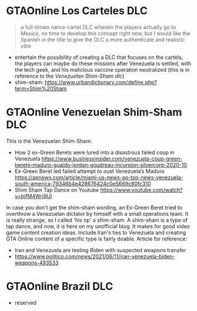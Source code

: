 # GTAOnline Los Carteles DLC

> a full-blown narco-cartel DLC wherein the players actually go to Mexico, no time to develop this concept right now, but I would like the Spanish in the title to give the DLC a more authenticate and realistic vibe


- entertain the possibility of creating a DLC that focuses on the cartels, the players can maybe do these missions after Venezuela is settled, with the tech geek, and his malicious vaccine operation neutralized (this is in reference to the *Venezuelan Shim-Sham dlc*)
- shim-sham: https://www.urbandictionary.com/define.php?term=Shim%20Sham


# GTAOnline Venezuelan Shim-Sham DLC

This is the Venezuelan Shim-Sham:

- How 2 ex-Green Berets were lured into a disastrous failed coup in Venezuela https://www.businessinsider.com/venezuela-coup-green-berets-maduro-guaido-jordan-goudreau-incursion-silvercorp-2020-10
- Ex-Green Beret led failed attempt to oust Venezuela’s Maduro https://apnews.com/article/miami-us-news-ap-top-news-venezuela-south-america-79346b4e428676424c0e5669c80fc310
- Shim Sham Tap Dance on Youtube https://www.youtube.com/watch?v=bjfM4Wrj9UI

In case you don't get the shim-sham wording, an Ex-Green Beret tried to overthrow a Venezuelan dictator by himself with a small operations team. It is really strange, so I called 'his op' a shim-sham. A shim-sham is a type of tap dance, and now, it is here on my unofficial blog. It makes for good video game content creation ideas. Include Iran's ties to Venezuela and creating GTA Online content of a specific type is fairly doable. Article for reference:  
- Iran and Venezuela are testing Biden with suspected weapons transfer 
- https://www.politico.com/news/2021/06/11/iran-venezuela-biden-weapons-493533


# GTAOnline Brazil DLC

- reserved
